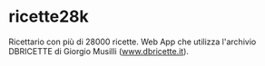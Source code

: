 # ricette28k

Ricettario con più di 28000 ricette.
Web App che utilizza l'archivio DBRICETTE di Giorgio Musilli (www.dbricette.it).
